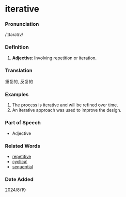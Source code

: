# iterative
### Pronunciation
/ˈɪtərətɪv/
### Definition
1. **Adjective**: Involving repetition or iteration.
### Translation
重复的, 反复的
### Examples
1. The process is iterative and will be refined over time.
2. An iterative approach was used to improve the design.
### Part of Speech
- Adjective
### Related Words
- [repetitive](repetitive.md)
- [cyclical](cyclical.md)
- [sequential](sequential.md)
### Date Added
2024/8/19